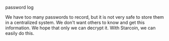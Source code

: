 password log


We have too many passwords to record, but it is not very safe to store them in a centralized system. We don't want others to know and get this information. 
We hope that only we can decrypt it. With Starcoin, we can easily do this.